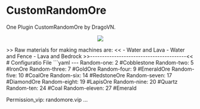 # CustomRandomOre
One Plugin CustomRandomOre by DragoVN.
<p align="center">
  <img src="https://www.tynker.com/minecraft/api/block?id=578a8c1065e4f2ce648b4567&w=400&h=400&width=400&height=400&mode=contain&format=jpg&quality=75&cache=1m&v=1468697616"/>
</p>
>> Raw materials for making machines are: <<
- Water and Lava
- Water and Fence
- Lava and Bedrock
>>----------------------------------------<<
# Configuratio File
```yaml
---
Random-one: 2 #Cobblestone
Random-two: 5 #IronOre
Random-three: 7 #GoldOre
Random-four: 9 #EmeraldOre
Random-five: 10 #CoalOre
Random-six: 14 #RedstoneOre
Random-seven: 17 #DiamondOre
Random-eight: 19 #LapisOre
Random-nine: 20 #Quartz
Random-ten: 24 #Coal
Random-eleven: 27 #Emerald

Permission_vip: randomore.vip
...
```
